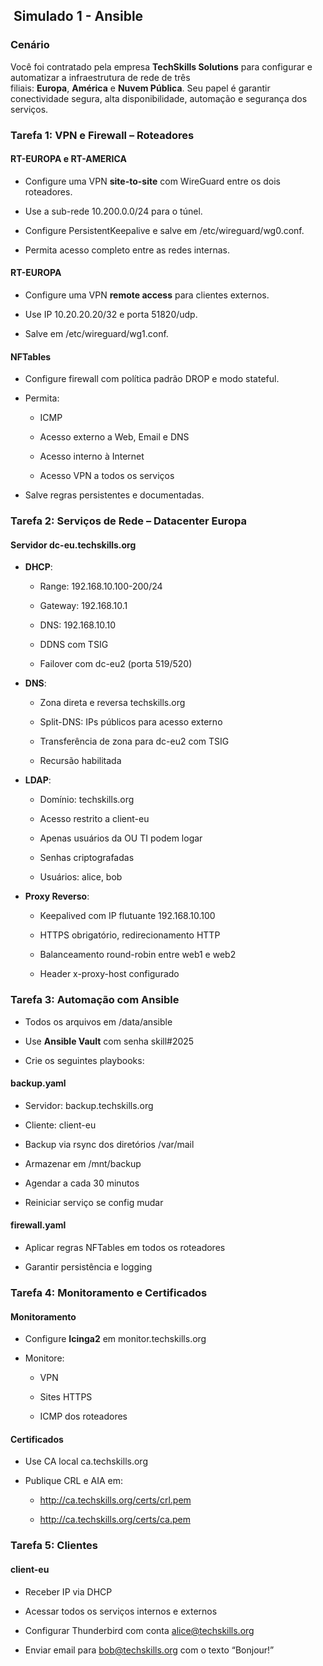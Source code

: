  **Simulado 1 - Ansible**
---------------------------------------------------------------------------

### **Cenário**

Você foi contratado pela empresa **TechSkills Solutions** para configurar e automatizar a infraestrutura de rede de três filiais: **Europa**, **América** e **Nuvem Pública**. Seu papel é garantir conectividade segura, alta disponibilidade, automação e segurança dos serviços.

### **Tarefa 1: VPN e Firewall – Roteadores**

#### RT-EUROPA e RT-AMERICA

*   Configure uma VPN **site-to-site** com WireGuard entre os dois roteadores.
    
*   Use a sub-rede 10.200.0.0/24 para o túnel.
    
*   Configure PersistentKeepalive e salve em /etc/wireguard/wg0.conf.
    
*   Permita acesso completo entre as redes internas.
    

#### RT-EUROPA

*   Configure uma VPN **remote access** para clientes externos.
    
*   Use IP 10.20.20.20/32 e porta 51820/udp.
    
*   Salve em /etc/wireguard/wg1.conf.
    

#### NFTables

*   Configure firewall com política padrão DROP e modo stateful.
    
*   Permita:
    
    *   ICMP
        
    *   Acesso externo a Web, Email e DNS
        
    *   Acesso interno à Internet
        
    *   Acesso VPN a todos os serviços
        
*   Salve regras persistentes e documentadas.
    

### **Tarefa 2: Serviços de Rede – Datacenter Europa**

#### Servidor dc-eu.techskills.org

*   **DHCP**:
    
    *   Range: 192.168.10.100-200/24
        
    *   Gateway: 192.168.10.1
        
    *   DNS: 192.168.10.10
        
    *   DDNS com TSIG
        
    *   Failover com dc-eu2 (porta 519/520)
        
*   **DNS**:
    
    *   Zona direta e reversa techskills.org
        
    *   Split-DNS: IPs públicos para acesso externo
        
    *   Transferência de zona para dc-eu2 com TSIG
        
    *   Recursão habilitada
        
*   **LDAP**:
    
    *   Domínio: techskills.org
        
    *   Acesso restrito a client-eu
        
    *   Apenas usuários da OU TI podem logar
        
    *   Senhas criptografadas
        
    *   Usuários: alice, bob
        
*   **Proxy Reverso**:
    
    *   Keepalived com IP flutuante 192.168.10.100
        
    *   HTTPS obrigatório, redirecionamento HTTP
        
    *   Balanceamento round-robin entre web1 e web2
        
    *   Header x-proxy-host configurado
        

### **Tarefa 3: Automação com Ansible**

*   Todos os arquivos em /data/ansible
    
*   Use **Ansible Vault** com senha skill#2025
    
*   Crie os seguintes playbooks:
    

#### backup.yaml

*   Servidor: backup.techskills.org
    
*   Cliente: client-eu
    
*   Backup via rsync dos diretórios /var/mail
    
*   Armazenar em /mnt/backup
    
*   Agendar a cada 30 minutos
    
*   Reiniciar serviço se config mudar
    

#### firewall.yaml

*   Aplicar regras NFTables em todos os roteadores
    
*   Garantir persistência e logging
    

### **Tarefa 4: Monitoramento e Certificados**

#### Monitoramento

*   Configure **Icinga2** em monitor.techskills.org
    
*   Monitore:
    
    *   VPN
        
    *   Sites HTTPS
        
    *   ICMP dos roteadores
        

#### Certificados

*   Use CA local ca.techskills.org
    
*   Publique CRL e AIA em:
    
    *   http://ca.techskills.org/certs/crl.pem
        
    *   http://ca.techskills.org/certs/ca.pem
        

### **Tarefa 5: Clientes**

#### client-eu

*   Receber IP via DHCP
    
*   Acessar todos os serviços internos e externos
    
*   Configurar Thunderbird com conta alice@techskills.org
    
*   Enviar email para bob@techskills.org com o texto “Bonjour!”